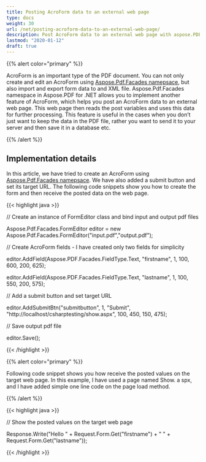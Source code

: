 ```yaml
---
title: Posting AcroForm data to an external web page
type: docs
weight: 30
url: /net/posting-acroform-data-to-an-external-web-page/
description: Post AcroForm data to an external web page with aspose.PDF Facades using FormEditor Class.
lastmod: "2020-01-12"
draft: true
---
```


{{% alert color="primary" %}} 

AcroForm is an important type of the PDF document. You can not only create and edit an AcroForm using [Aspose.Pdf.Facades namepsace](https://docs-qa.aspose.com/display/pdftemp/Aspose.Pdf.Facades+namespace), but also import and export form data to and XML file. Aspose.Pdf.Facades namespace in Aspose.PDF for .NET allows you to implement another feature of AcroForm, which helps you post an AcroForm data to an external web page. This web page then reads the post variables and uses this data for further processing. This feature is useful in the cases when you don’t just want to keep the data in the PDF file, rather you want to send it to your server and then save it in a database etc.

{{% /alert %}} 

## Implementation details

In this article, we have tried to create an AcroForm using [Aspose.Pdf.Facades namepsace](https://docs-qa.aspose.com/display/pdftemp/Aspose.Pdf.Facades+namespace). We have also added a submit button and set its target URL. The following code snippets show you how to create the form and then receive the posted data on the web page.



{{< highlight java >}}

 // Create an instance of FormEditor class and bind input and output pdf files

Aspose.Pdf.Facades.FormEditor editor = new Aspose.Pdf.Facades.FormEditor("input.pdf","output.pdf");

// Create AcroForm fields - I have created only two fields for simplicity

editor.AddField(Aspose.PDF.Facades.FieldType.Text, "firstname", 1, 100, 600, 200, 625);

editor.AddField(Aspose.PDF.Facades.FieldType.Text, "lastname", 1, 100, 550, 200, 575);

// Add a submit button and set target URL

editor.AddSubmitBtn("submitbutton", 1, "Submit", "http://localhost/csharptesting/show.aspx", 100, 450, 150, 475);

// Save output pdf file

editor.Save();



{{< /highlight >}}

{{% alert color="primary" %}} 

Following code snippet shows you how receive the posted values on the target web page. In this example, I have used a page named Show. a spx, and I have added simple one line code on the page load method.

{{% /alert %}} 

{{< highlight java >}}

 // Show the posted values on the target web page

Response.Write("Hello " + Request.Form.Get("firstname") + " " + Request.Form.Get("lastname"));



{{< /highlight >}}

